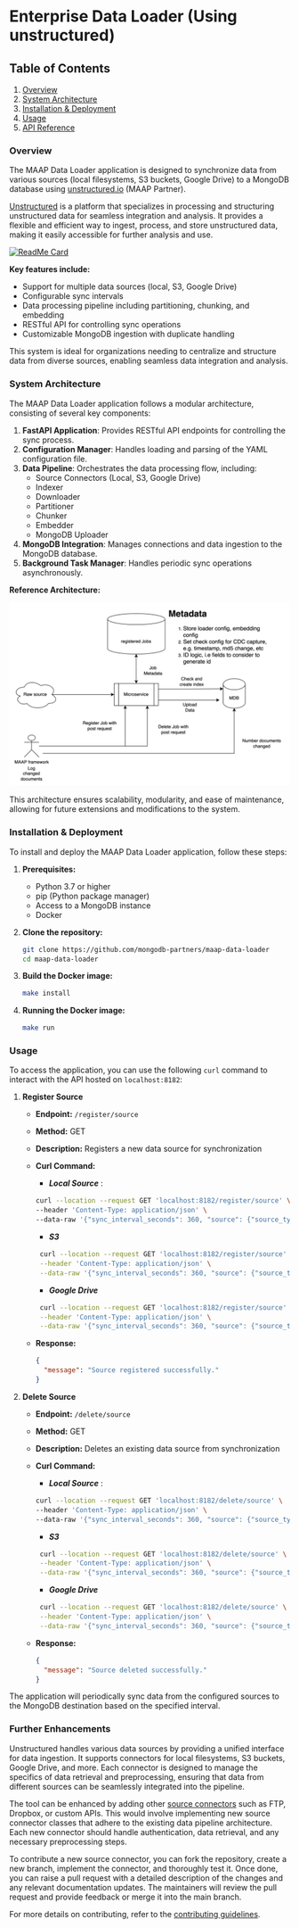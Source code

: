 # Enterprise Data Loader (Using unstructured)

## Table of Contents

1. [Overview](#overview)
2. [System Architecture](#system-architecture)
3. [Installation & Deployment](#installation--deployment)
4. [Usage](#usage)
5. [API Reference](#api-reference)

### Overview

The MAAP Data Loader application is designed to synchronize data from various sources (local filesystems, S3 buckets, Google Drive) to a MongoDB database using [unstructured.io](https://unstructured.io) (MAAP Partner). 


[Unstructured](https://unstructured.io) is a platform that specializes in processing and structuring unstructured data for seamless integration and analysis. It provides a flexible and efficient way to ingest, process, and store unstructured data, making it easily accessible for further analysis and use.

[![ReadMe Card](https://github-readme-stats.vercel.app/api/pin/?username=mongodb-partners&repo=maap-data-loader)](https://github.com/mongodb-partners/maap-data-loader)

**Key features include:**
- Support for multiple data sources (local, S3, Google Drive)
- Configurable sync intervals
- Data processing pipeline including partitioning, chunking, and embedding
- RESTful API for controlling sync operations
- Customizable MongoDB ingestion with duplicate handling

This system is ideal for organizations needing to centralize and structure data from diverse sources, enabling seamless data integration and analysis.

### System Architecture

The MAAP Data Loader application follows a modular architecture, consisting of several key components:

1. **FastAPI Application**: Provides RESTful API endpoints for controlling the sync process.
2. **Configuration Manager**: Handles loading and parsing of the YAML configuration file.
3. **Data Pipeline**: Orchestrates the data processing flow, including:
   - Source Connectors (Local, S3, Google Drive)
   - Indexer
   - Downloader
   - Partitioner
   - Chunker
   - Embedder
   - MongoDB Uploader
4. **MongoDB Integration**: Manages connections and data ingestion to the MongoDB database.
5. **Background Task Manager**: Handles periodic sync operations asynchronously.

**Reference Architecture:**

![alt text](img/ent-data-arch.png)

This architecture ensures scalability, modularity, and ease of maintenance, allowing for future extensions and modifications to the system.

### Installation & Deployment

To install and deploy the MAAP Data Loader application, follow these steps:

1. **Prerequisites:**
   - Python 3.7 or higher
   - pip (Python package manager)
   - Access to a MongoDB instance
   - Docker

2. **Clone the repository:**
   ```sh
   git clone https://github.com/mongodb-partners/maap-data-loader
   cd maap-data-loader
   ```

3. **Build the Docker image:**
   ```sh
   make install
   ```

4. **Running the Docker image:**
   ```sh
   make run
   ```

### Usage

To access the application, you can use the following `curl` command to interact with the API hosted on `localhost:8182`:


1. **Register Source**
   - **Endpoint:** `/register/source`
   - **Method:** GET
   - **Description:** Registers a new data source for synchronization
   - **Curl Command:**
      -  ***Local Source*** : 
      ```sh
      curl --location --request GET 'localhost:8182/register/source' \
      --header 'Content-Type: application/json' \
      --data-raw '{"sync_interval_seconds": 360, "source": {"source_type": "local", "params": {"remote_url": "<source-url-folder-path>", "chunking_strategy": "by_title", "chunk_max_characters": "1500", "chunk_overlap": "100"}}, "destination": {"mongodb_uri": "<your-mongodb-connection-string>", "database": "<your-db-name>", "collection": "<your-collection-name>", "index_name": "default", "embedding_path": "embeddings", "embedding_dimensions": embedding-model-dims, "id_fields": ["field1","field2" ], "create_md5": true, "batch_size": 100}}'
      ```

      -  ***S3***
     ```sh
      curl --location --request GET 'localhost:8182/register/source' \
      --header 'Content-Type: application/json' \
      --data-raw '{"sync_interval_seconds": 360, "source": {"source_type": "s3", "credentials": {"aws_access_key_id": "<your-aws-access-key-id>", "aws_secret_access_key": "<your-aws-secret-key>", "aws_session_token": "<your-aws-session-token>"}, "params": {"remote_url": "<source-url-folder-path>", "chunking_strategy": "by_title", "chunk_max_characters": "1500", "chunk_overlap": "100"}}, "destination": {"mongodb_uri": "<your-mongodb-connection-string>", "database": "<your-db-name>", "collection": "<your-collection-name>", "index_name": "default", "embedding_path": "embeddings", "embedding_dimensions": embedding-model-dims, "id_fields": ["field1","field2" ], "create_md5": true, "batch_size": 100}}'
      ```

      -  ***Google Drive***
     ```sh
      curl --location --request GET 'localhost:8182/register/source' \
      --header 'Content-Type: application/json' \
      --data-raw '{"sync_interval_seconds": 360, "source": {"source_type": "google-drive", "credentials": {"gcp_service_account_key_string": "<gcp_service_account_key_string>", "google_drive_folder_id": "<google_drive_folder_id>"}, "params": {"remote_url": "<source-url-folder-path>", "chunking_strategy": "by_title", "chunk_max_characters": "1500", "chunk_overlap": "100"}}, "destination": {"mongodb_uri": "<your-mongodb-connection-string>", "database": "<your-db-name>", "collection": "<your-collection-name>", "index_name": "default", "embedding_path": "embeddings", "embedding_dimensions": embedding-model-dims, "id_fields": ["field1","field2" ], "create_md5": true, "batch_size": 100}}'
      ```

   - **Response:**
     ```json
     {
       "message": "Source registered successfully."
     }
     ```

2. **Delete Source**
   - **Endpoint:** `/delete/source`
   - **Method:** GET
   - **Description:** Deletes an existing data source from synchronization
   - **Curl Command:**
      -  ***Local Source*** : 
      ```sh
      curl --location --request GET 'localhost:8182/delete/source' \
      --header 'Content-Type: application/json' \
      --data-raw '{"sync_interval_seconds": 360, "source": {"source_type": "local", "params": {"remote_url": "<source-url-folder-path>", "chunking_strategy": "by_title", "chunk_max_characters": "1500", "chunk_overlap": "100"}}, "destination": {"mongodb_uri": "<your-mongodb-connection-string>", "database": "<your-db-name>", "collection": "<your-collection-name>", "index_name": "default", "embedding_path": "embeddings", "embedding_dimensions": embedding-model-dims, "id_fields": ["field1","field2" ], "create_md5": true, "batch_size": 100}}'
      ```

      -  ***S3***
     ```sh
      curl --location --request GET 'localhost:8182/delete/source' \
      --header 'Content-Type: application/json' \
      --data-raw '{"sync_interval_seconds": 360, "source": {"source_type": "s3", "credentials": {"aws_access_key_id": "<your-aws-access-key-id>", "aws_secret_access_key": "<your-aws-secret-key>", "aws_session_token": "<your-aws-session-token>"}, "params": {"remote_url": "<source-url-folder-path>", "chunking_strategy": "by_title", "chunk_max_characters": "1500", "chunk_overlap": "100"}}, "destination": {"mongodb_uri": "<your-mongodb-connection-string>", "database": "<your-db-name>", "collection": "<your-collection-name>", "index_name": "default", "embedding_path": "embeddings", "embedding_dimensions": embedding-model-dims, "id_fields": ["field1","field2" ], "create_md5": true, "batch_size": 100}}'
      ```

      -  ***Google Drive***
     ```sh
      curl --location --request GET 'localhost:8182/delete/source' \
      --header 'Content-Type: application/json' \
      --data-raw '{"sync_interval_seconds": 360, "source": {"source_type": "google-drive", "credentials": {"gcp_service_account_key_string": "<gcp_service_account_key_string>", "google_drive_folder_id": "<google_drive_folder_id>"}, "params": {"remote_url": "<source-url-folder-path>", "chunking_strategy": "by_title", "chunk_max_characters": "1500", "chunk_overlap": "100"}}, "destination": {"mongodb_uri": "<your-mongodb-connection-string>", "database": "<your-db-name>", "collection": "<your-collection-name>", "index_name": "default", "embedding_path": "embeddings", "embedding_dimensions": embedding-model-dims, "id_fields": ["field1","field2" ], "create_md5": true, "batch_size": 100}}'
      ```

   - **Response:**
     ```json
     {
       "message": "Source deleted successfully."
     }
     ```

The application will periodically sync data from the configured sources to the MongoDB destination based on the specified interval.


### Further Enhancements 

Unstructured handles various data sources by providing a unified interface for data ingestion. It supports connectors for local filesystems, S3 buckets, Google Drive, and more. Each connector is designed to manage the specifics of data retrieval and preprocessing, ensuring that data from different sources can be seamlessly integrated into the pipeline.

The tool can be enhanced by adding other [source connectors](https://docs.unstructured.io/open-source/ingest/source-connectors/overview) such as FTP, Dropbox, or custom APIs. This would involve implementing new source connector classes that adhere to the existing data pipeline architecture. Each new connector should handle authentication, data retrieval, and any necessary preprocessing steps.

To contribute a new source connector, you can fork the repository, create a new branch, implement the connector, and thoroughly test it. Once done, you can raise a pull request with a detailed description of the changes and any relevant documentation updates. The maintainers will review the pull request and provide feedback or merge it into the main branch.

For more details on contributing, refer to the [contributing guidelines](https://github.com/maap-partners/maap-data-loader/).
